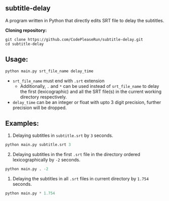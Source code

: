 ## subtitle-delay

A program written in Python that directly edits SRT file to delay the subtitles.

**Cloning repository:**

```
git clone https://github.com/CodePleaseRun/subtitle-delay.git
cd subtitle-delay
```

## Usage:

```Python
python main.py srt_file_name delay_time
```

- `srt_file_name` must end with `.srt` extension
  - Additionally, `.` and `*` can be used instead of `srt_file_name` to delay the first (lexicographic) and all the SRT file(s) in the current working directory respectively.
- `delay_time` can be an integer or float with upto 3 digit precision, further precision will be dropped.

## Examples:

1.  Delaying subtitles in `subtitle.srt` by `3` seconds.

```Python
python main.py subtitle.srt 3
```

2.  Delaying subtitles in the first `.srt` file in the directory ordered lexicographically by `-2` seconds.

```Python
python main.py . -2
```

1.  Delaying the subtitles in all `.srt` files in current directory by `1.754` seconds.

```Python
python main.py * 1.754
```
